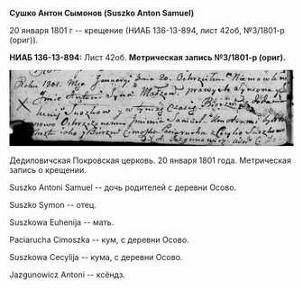 **Сушко Антон Сымонов (Suszko Anton Samuel)**

20 января 1801 г -- крещение (НИАБ 136-13-894, лист 42об, №3/1801-р
(ориг)).

**НИАБ 136-13-894:** Лист 42об. **Метрическая запись №3/1801-р (ориг).**

![](./media/1a0ce8df48b9bb11fb8aa46d6c2a1da682df5bf7.png)

Дедиловичская Покровская церковь. 20 января 1801 года. Метрическая
запись о крещении.

Suszko Antoni Samuel -- дочь родителей с деревни Осовo.

Suszko Symon -- отец.

Suszkowa Euhenija -- мать.

Paciarucha Cimoszka -- кум, с деревни Осовo.

Suszkowa Cecylija -- кума, с деревни Осовo.

Jazgunowicz Antoni -- ксёндз.
